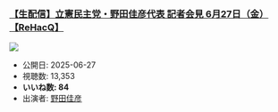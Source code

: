 ### [【生配信】立憲民主党・野田佳彦代表 記者会見 6月27日（金）【ReHacQ】](https://www.youtube.com/watch?v=DhGkYJP_UIM)
[![](https://img.youtube.com/vi/DhGkYJP_UIM/hqdefault.jpg)](https://www.youtube.com/watch?v=DhGkYJP_UIM)
-   公開日: 2025-06-27
-   視聴数: 13,353
-   **いいね数: 84**
-   出演者: [野田佳彦](/rehacq_fan/people/野田佳彦 "wikilink")
